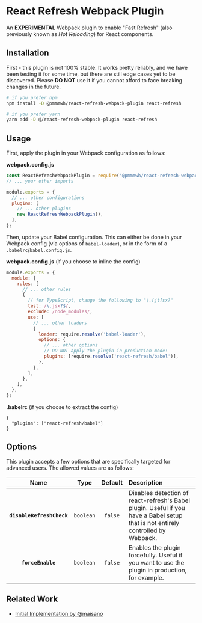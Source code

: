 # React Refresh Webpack Plugin

An **EXPERIMENTAL** Webpack plugin to enable "Fast Refresh" (also previously known as _Hot Reloading_) for React components.

## Installation

First - this plugin is not 100% stable.
It works pretty reliably, and we have been testing it for some time, but there are still edge cases yet to be discovered.
Please **DO NOT** use it if you cannot afford to face breaking changes in the future.

```sh
# if you prefer npm
npm install -D @pmmmwh/react-refresh-webpack-plugin react-refresh

# if you prefer yarn
yarn add -D @/react-refresh-webpack-plugin react-refresh
```

## Usage

First, apply the plugin in your Webpack configuration as follows:

**webpack.config.js**

```js
const ReactRefreshWebpackPlugin = require('@pmmmwh/react-refresh-webpack-plugin');
// ... your other imports

module.exports = {
  // ... other configurations
  plugins: [
    // ... other plugins
    new ReactRefreshWebpackPlugin(),
  ],
};
```

Then, update your Babel configuration.
This can either be done in your Webpack config (via options of `babel-loader`), or in the form of a `.babelrc`/`babel.config.js`.

**webpack.config.js** (if you choose to inline the config)

```js
module.exports = {
  module: {
    rules: [
      // ... other rules
      {
        // for TypeScript, change the following to "\.[jt]sx?"
        test: /\.jsx?$/,
        exclude: /node_modules/,
        use: [
          // ... other loaders
          {
            loader: require.resolve('babel-loader'),
            options: {
              // ... other options
              // DO NOT apply the plugin in production mode!
              plugins: [require.resolve('react-refresh/babel')],
            },
          },
        ],
      },
    ],
  },
};
```

**.babelrc** (if you choose to extract the config)

```json5
{
  "plugins": ["react-refresh/babel"]
}
```

## Options

This plugin accepts a few options that are specifically targeted for advanced users.
The allowed values are as follows:

|           Name            |   Type    | Default | Description                                                                                                                      |
| :-----------------------: | :-------: | :-----: | :------------------------------------------------------------------------------------------------------------------------------- |
| **`disableRefreshCheck`** | `boolean` | `false` | Disables detection of react-refresh's Babel plugin. Useful if you have a Babel setup that is not entirely controlled by Webpack. |
|     **`forceEnable`**     | `boolean` | `false` | Enables the plugin forcefully. Useful if you want to use the plugin in production, for example.                                  |

## Related Work

- [Initial Implementation by @maisano](https://gist.github.com/maisano/441a4bc6b2954205803d68deac04a716)
